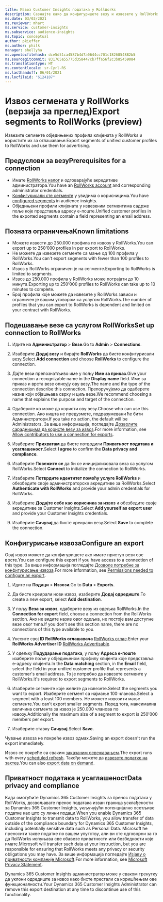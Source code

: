 ```yaml
---
title: Извоз Customer Insights података у RollWorks
description: Сазнајте како да конфигуришете везу и извезете у RollWorks.
ms.date: 03/03/2021
ms.reviewer: mhart
ms.service: customer-insights
ms.subservice: audience-insights
ms.topic: conceptual
author: pkieffer
ms.author: philk
manager: shellyha
ms.openlocfilehash: dce5d51ca4587b4d7a0644cc701c1826854882b5
ms.sourcegitcommit: 831765a55775d358447cb7ffa56f2c3b85459084
ms.translationtype: HT
ms.contentlocale: sr-Cyrl-RS
ms.lasthandoff: 06/01/2021
ms.locfileid: "6124107"
---
```

# <a name="export-segments-to-rollworks-preview"></a><span data-ttu-id="a36f3-103">Извоз сегмената у RollWorks (верзија за преглед)</span><span class="sxs-lookup"><span data-stu-id="a36f3-103">Export segments to RollWorks (preview)</span></span>

<span data-ttu-id="a36f3-104">Извезите сегменте обједињених профила клијената у RollWorks и користите их за оглашавање.</span><span class="sxs-lookup"><span data-stu-id="a36f3-104">Export segments of unified customer profiles to RollWorks and use them for advertising.</span></span> 

## <a name="prerequisites-for-a-connection"></a><span data-ttu-id="a36f3-105">Предуслови за везу</span><span class="sxs-lookup"><span data-stu-id="a36f3-105">Prerequisites for a connection</span></span>

-   <span data-ttu-id="a36f3-106">Имате [RollWorks налог](https://www.rollworks.com/) и одговарајуће акредитиве администратора.</span><span class="sxs-lookup"><span data-stu-id="a36f3-106">You have an [RollWorks account](https://www.rollworks.com/) and corresponding administrator credentials.</span></span>
-   <span data-ttu-id="a36f3-107">[Конфигурисали сте сегменте](segments.md) у увидима о корисницима.</span><span class="sxs-lookup"><span data-stu-id="a36f3-107">You have [configured segments](segments.md) in audience insights.</span></span>
-   <span data-ttu-id="a36f3-108">Обједињени профили клијената у извезеним сегментима садрже поље које представља адресу е-поште.</span><span class="sxs-lookup"><span data-stu-id="a36f3-108">Unified customer profiles in the exported segments contain a field representing an email address.</span></span>

## <a name="known-limitations"></a><span data-ttu-id="a36f3-109">Позната ограничења</span><span class="sxs-lookup"><span data-stu-id="a36f3-109">Known limitations</span></span>

- <span data-ttu-id="a36f3-110">Можете извести до 250.000 профила по извозу у RollWorks.</span><span class="sxs-lookup"><span data-stu-id="a36f3-110">You can export up to 250'000 profiles in per export to RollWorks.</span></span>
- <span data-ttu-id="a36f3-111">Не можете да извезете сегменте са мање од 100 профила у RollWorks.</span><span class="sxs-lookup"><span data-stu-id="a36f3-111">You can't export segments with fewer than 100 profiles to RollWorks.</span></span> 
- <span data-ttu-id="a36f3-112">Извоз у RollWorks ограничен је на сегменте.</span><span class="sxs-lookup"><span data-stu-id="a36f3-112">Exporting to RollWorks is limited to segments.</span></span>
- <span data-ttu-id="a36f3-113">Извоз до 250.000 профила у RollWorks може потрајати до 10 минута.</span><span class="sxs-lookup"><span data-stu-id="a36f3-113">Exporting up to 250'000 profiles to RollWorks can take up to 10 minutes to complete.</span></span> 
- <span data-ttu-id="a36f3-114">Број профила које можете да извезете у RollWorks зависи и ограничен је вашим уговором са услугом RollWorks.</span><span class="sxs-lookup"><span data-stu-id="a36f3-114">The number of profiles that you can export to RollWorks is dependent and limited on your contract with RollWorks.</span></span>

## <a name="set-up-connection-to-rollworks"></a><span data-ttu-id="a36f3-115">Подешавање везе са услугом RollWorks</span><span class="sxs-lookup"><span data-stu-id="a36f3-115">Set up connection to RollWorks</span></span>

1. <span data-ttu-id="a36f3-116">Идите на **Администратор** > **Везе**.</span><span class="sxs-lookup"><span data-stu-id="a36f3-116">Go to **Admin** > **Connections**.</span></span>

1. <span data-ttu-id="a36f3-117">Изаберите **Додај везу** и бирајте **RollWorks** да бисте конфигурисали везу.</span><span class="sxs-lookup"><span data-stu-id="a36f3-117">Select **Add connection** and choose **RollWorks** to configure the connection.</span></span>

1. <span data-ttu-id="a36f3-118">Дајте вези препознатљиво име у пољу **Име за приказ**.</span><span class="sxs-lookup"><span data-stu-id="a36f3-118">Give your connection a recognizable name in the **Display name** field.</span></span> <span data-ttu-id="a36f3-119">Име за приказ и врста везе описују ову везу.</span><span class="sxs-lookup"><span data-stu-id="a36f3-119">The name and the type of the connection describe this connection.</span></span> <span data-ttu-id="a36f3-120">Препоручујемо да одаберете назив који објашњава сврху и циљ везе.</span><span class="sxs-lookup"><span data-stu-id="a36f3-120">We recommend choosing a name that explains the purpose and target of the connection.</span></span>

1. <span data-ttu-id="a36f3-121">Одаберите ко може да користи ову везу.</span><span class="sxs-lookup"><span data-stu-id="a36f3-121">Choose who can use this connection.</span></span> <span data-ttu-id="a36f3-122">Ако ништа не предузмете, подразумевани ће бити Администратори.</span><span class="sxs-lookup"><span data-stu-id="a36f3-122">If you take no action, the default will be Administrators.</span></span> <span data-ttu-id="a36f3-123">За више информација, погледајте [Дозволите сарадницима да користе везу за извоз](connections.md#allow-contributors-to-use-a-connection-for-exports).</span><span class="sxs-lookup"><span data-stu-id="a36f3-123">For more information, see [Allow contributors to use a connection for exports](connections.md#allow-contributors-to-use-a-connection-for-exports).</span></span>

1. <span data-ttu-id="a36f3-124">Изаберите **Прихватам** да бисте потврдили **Приватност података и усаглашеност**.</span><span class="sxs-lookup"><span data-stu-id="a36f3-124">Select **I agree** to confirm the **Data privacy and compliance**.</span></span>

1. <span data-ttu-id="a36f3-125">Изаберите **Повежите се** да би се иницијализовала веза са услугом RollWorks.</span><span class="sxs-lookup"><span data-stu-id="a36f3-125">Select **Connect** to initialize the connection to RollWorks.</span></span>

1. <span data-ttu-id="a36f3-126">Изаберите **Потврдите идентитет помоћу услуге RollWorks** и обезбедите своје администраторске акредитиве за RollWorks.</span><span class="sxs-lookup"><span data-stu-id="a36f3-126">Select **Authenticate with RollWorks** and provide your admin credentials for RollWorks.</span></span>

1. <span data-ttu-id="a36f3-127">Изаберите **Додајте себе као корисника за извоз** и обезбедите своје акредитиве за Customer Insights.</span><span class="sxs-lookup"><span data-stu-id="a36f3-127">Select **Add yourself as export user** and provide your Customer Insights credentials.</span></span>

1. <span data-ttu-id="a36f3-128">Изаберите **Сачувај** да бисте креирали везу.</span><span class="sxs-lookup"><span data-stu-id="a36f3-128">Select **Save** to complete the connection.</span></span>

## <a name="configure-an-export"></a><span data-ttu-id="a36f3-129">Конфигурисање извоза</span><span class="sxs-lookup"><span data-stu-id="a36f3-129">Configure an export</span></span>

<span data-ttu-id="a36f3-130">Овај извоз можете да конфигуришете ако имате приступ вези ове врсте.</span><span class="sxs-lookup"><span data-stu-id="a36f3-130">You can configure this export if you have access to a connection of this type.</span></span> <span data-ttu-id="a36f3-131">За више информација погледајте [Дозволе потребне за конфигурисање извоза](export-destinations.md#set-up-a-new-export).</span><span class="sxs-lookup"><span data-stu-id="a36f3-131">For more information, see [Permissions needed to configure an export](export-destinations.md#set-up-a-new-export).</span></span>

1. <span data-ttu-id="a36f3-132">Идите на **Подаци** > **Извози**.</span><span class="sxs-lookup"><span data-stu-id="a36f3-132">Go to **Data** > **Exports**.</span></span>

1. <span data-ttu-id="a36f3-133">Да бисте креирали нови извоз, изаберите **Додај одредиште**.</span><span class="sxs-lookup"><span data-stu-id="a36f3-133">To create a new export, select **Add destination**.</span></span>

1. <span data-ttu-id="a36f3-134">У пољу **Веза за извоз**, одаберите везу из одељка RollWorks.</span><span class="sxs-lookup"><span data-stu-id="a36f3-134">In the **Connection for export** field, choose a connection from the RollWorks section.</span></span> <span data-ttu-id="a36f3-135">Ако не видите назив овог одељка, не постоје вам доступне везе овог типа.</span><span class="sxs-lookup"><span data-stu-id="a36f3-135">If you don't see this section name, there are no connections of this type available to you.</span></span>

1. <span data-ttu-id="a36f3-136">Унесите свој **ID RollWorks оглашавача** [RollWorks оглас](https://help.adroll.com/hc/articles/212011838-Advertiser-Profiles).</span><span class="sxs-lookup"><span data-stu-id="a36f3-136">Enter your **RollWorks Advertiser ID** [RollWorks Advertisable](https://help.adroll.com/hc/articles/212011838-Advertiser-Profiles).</span></span>

3. <span data-ttu-id="a36f3-137">У одељку **Подударање података**, у пољу **Адреса е-поште** изаберите поље у обједињеном профилу клијента које представља е-адресу клијента.</span><span class="sxs-lookup"><span data-stu-id="a36f3-137">In the **Data matching** section, in the **Email** field, select the field in your unified customer profile that represents a customer's email address.</span></span> <span data-ttu-id="a36f3-138">То је потребно да извезете сегменте у RollWorks.</span><span class="sxs-lookup"><span data-stu-id="a36f3-138">It's required to export segments to RollWorks.</span></span>

1. <span data-ttu-id="a36f3-139">Изаберите сегменте које желите да извезете.</span><span class="sxs-lookup"><span data-stu-id="a36f3-139">Select the segments you want to export.</span></span> <span data-ttu-id="a36f3-140">Изаберите сегмент са најмање 100 чланова.</span><span class="sxs-lookup"><span data-stu-id="a36f3-140">Select a segment with a least 100 members.</span></span> <span data-ttu-id="a36f3-141">Не можете извозити мање сегменте.</span><span class="sxs-lookup"><span data-stu-id="a36f3-141">You can't export smaller segments.</span></span> <span data-ttu-id="a36f3-142">Поред тога, максимална величина сегмента за извоз је 250.000 чланова по извозу.</span><span class="sxs-lookup"><span data-stu-id="a36f3-142">Additionally the maximum size of a segment to export is 250'000 members per export.</span></span> 

1. <span data-ttu-id="a36f3-143">Изаберите ставку **Сачувај**.</span><span class="sxs-lookup"><span data-stu-id="a36f3-143">Select **Save**.</span></span>

<span data-ttu-id="a36f3-144">Чување извоза не покреће извоз одмах.</span><span class="sxs-lookup"><span data-stu-id="a36f3-144">Saving an export doesn't run the export immediately.</span></span>

<span data-ttu-id="a36f3-145">Извоз се покреће са сваким [заказаним освежавањем](system.md#schedule-tab).</span><span class="sxs-lookup"><span data-stu-id="a36f3-145">The export runs with every [scheduled refresh](system.md#schedule-tab).</span></span> <span data-ttu-id="a36f3-146">Такође можете да [извезете податке на захтев](export-destinations.md#run-exports-on-demand).</span><span class="sxs-lookup"><span data-stu-id="a36f3-146">You can also [export data on demand](export-destinations.md#run-exports-on-demand).</span></span> 


## <a name="data-privacy-and-compliance"></a><span data-ttu-id="a36f3-147">Приватност података и усаглашеност</span><span class="sxs-lookup"><span data-stu-id="a36f3-147">Data privacy and compliance</span></span>

<span data-ttu-id="a36f3-148">Када омогућите Dynamics 365 Customer Insights за пренос података у RollWorks, дозвољавате пренос података изван граница усклађености за Dynamics 365 Customer Insights, укључујући потенцијално осетљиве податке као што су лични подаци.</span><span class="sxs-lookup"><span data-stu-id="a36f3-148">When you enable Dynamics 365 Customer Insights to transmit data to RollWorks, you allow transfer of data outside of the compliance boundary for Dynamics 365 Customer Insights, including potentially sensitive data such as Personal Data.</span></span> <span data-ttu-id="a36f3-149">Microsoft ће преносити такве податке по вашем упутству, али ви сте одговорни за то да RollWorks испуњава све обавезе приватности или безбедности које имате.</span><span class="sxs-lookup"><span data-stu-id="a36f3-149">Microsoft will transfer such data at your instruction, but you are responsible for ensuring that RollWorks meets any privacy or security obligations you may have.</span></span> <span data-ttu-id="a36f3-150">За више информација погледајте [Изјаву о приватности компаније Microsoft](https://go.microsoft.com/fwlink/?linkid=396732).</span><span class="sxs-lookup"><span data-stu-id="a36f3-150">For more information, see [Microsoft Privacy Statement](https://go.microsoft.com/fwlink/?linkid=396732).</span></span>

<span data-ttu-id="a36f3-151">Dynamics 365 Customer Insights администратор може у сваком тренутку да уклони одредиште за извоз како бисте престали са коришћењем ове функционалности.</span><span class="sxs-lookup"><span data-stu-id="a36f3-151">Your Dynamics 365 Customer Insights Administrator can remove this export destination at any time to discontinue use of this functionality.</span></span>
